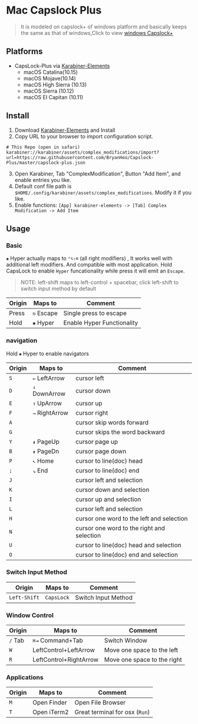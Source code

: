 # Mac Capslock Plus

> It is modeled on capslock+ of windows platform and basically keeps the same as that of windows,Click to view [windows Capslock+](https://cjkis.me/capslock+/)

## Platforms

- CapsLock-Plus via [Karabiner-Elements](https://pqrs.org/osx/karabiner/)
  - macOS Catalina(10.15)
  - macOS Mojave(10.14)
  - macOS High Sierra (10.13)
  - macOS Sierra (10.12)
  - macOS EI Capitan (10.11)

## Install

1. Download [Karabiner-Elements](https://pqrs.org/osx/karabiner/) and Install
2. Copy URL to your browser to import configuration script.

```
# This Repo (open in safari)
karabiner://karabiner/assets/complex_modifications/import?url=https://raw.githubusercontent.com/BryanHoo/Capslock-Plus/master/capslock-plus.json
```

3. Open Karabiner, Tab "ComplexModification", Button "Add Item", and enable entries you like.
4. Default conf file path is `$HOME/.config/karabiner/assets/complex_modifications`. Modify it if you like.
5. Enable functions: `[App] karabiner-elements -> [Tab] Complex Modification -> Add Item`

## Usage

### Basic

`✱` Hyper actually maps to `⌃⌥⇧⌘` (all right modifiers) , It works well with additional left modifiers. And compatible with most application. Hold CapsLock to enable `Hyper` funcationality while press it will emit an `Escape`.

> NOTE: left-shift maps to left-control + spacebar, click left-shift to switch input method by default

| Origin | Maps to    | Comment                    |
| ------ | ---------- | -------------------------- |
| Press  | `⎋` Escape | Single press to escape     |
| Hold   | `✱` Hyper  | Enable Hyper Functionality |

### navigation

Hold `✱` Hyper to enable navigators

| Origin | Maps to        | Comment                                    |
| ------ | -------------- | ------------------------------------------ |
| `S`    | `←` LeftArrow  | cursor left                                |
| `D`    | `↓` DownArrow  | cursor down                                |
| `E`    | `↑` UpArrow    | cursor up                                  |
| `F`    | `→` RightArrow | cursor right                               |
| `A`    |                | cursor skip words forward                  |
| `G`    |                | cursor skips the word backward             |
| `Y`    | `⇞` PageUp     | cursor page up                             |
| `B`    | `⇟` PageDn     | cursor page down                           |
| `P`    | `↖` Home       | cursor to line(doc) head                   |
| `;`    | `↘` End        | cursor to line(doc) end                    |
| `J`    |                | cursor left and selection                  |
| `K`    |                | cursor down and selection                  |
| `I`    |                | cursor up and selection                    |
| `L`    |                | cursor left and selection                  |
| `H`    |                | cursor one word to the left and selection  |
| `N`    |                | cursor one word to the right and selection |
| `U`    |                | cursor to line(doc) head and selection     |
| `O`    |                | cursor to line(doc) end and selection      |

### Switch Input Method

| Origin       | Maps to    | Comment             |
| ------------ | ---------- | ------------------- |
| `Left-Shift` | `CapsLock` | Switch Input Method |

### Window Control

| Origin  | Maps to                | Comment                     |
| ------- | ---------------------- | --------------------------- |
| `/` Tab | `⌘⇥` Command+Tab       | Switch Window               |
| `W`     | LeftControl+LeftArrow  | Move one space to the left  |
| `R`     | LeftControl+RightArrow | Move one space to the right |

### Applications

| Origin | Maps to     | Comment                        |
| ------ | ----------- | ------------------------------ |
| `M`    | Open Finder | Open File Browser              |
| `T`    | Open iTerm2 | Great terminal for osx (`Run`) |
